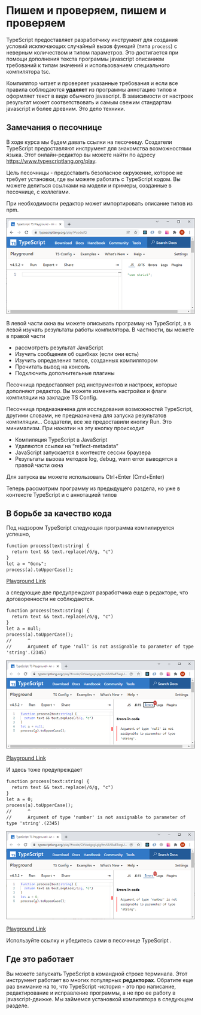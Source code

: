 # Пишем и проверяем, пишем и проверяем

 TypeScript  предоставляет разработчику инструмент для создания условий исключающих случайный вызов функций (типа `process`) с неверным количеством и типом параметров. Это достигается при помощи дополнения текста программы javascript описанием требований к типам значений и использованием специального компилятора tsc.

Компилятор читает и проверяет указанные требования и если все правила соблюдаются **удаляет** из программы аннотацию типов и оформляет текст в виде обычного javascript. В зависимости от настроек результат может соответствовать и самым свежим стандартам javascript и более древним. Это дело техники.

## Замечания о песочнице

В ходе курса мы будем давать ссылки на песочницу. Создатели TypeScript предоставляют инструмент для знакомства возможностями языка. Этот онлайн-редактор вы можете найти по адресу https://www.typescriptlang.org/play. 

Цель песочницы - предоставить безопасное окружение, которое не требует установки, где вы можете работать с TypeScript кодом. Вы можете делиться ссылками на модели и примеры, созданные в песочнице, с коллегами. 

При необходимости редактор может импортировать описание типов из npm. 

![Вид окна песочницы](assets/playground.png)

В левой части окна вы можете описывать программу на TypeScript, а в левой изучать результаты работы компилятора. В частности, вы можете в правой части  

* рассмотреть результат JavaScript  
* Изучить сообщения об ошибках (если они есть) 
* Изучить определения типов, созданных компилятором 
* Прочитать вывод на консоль 
* Подключить дополнительные плагины 

Песочница предоставляет ряд инструментов и настроек, которые дополняют редактор. Вы можете изменять настройки и флаги компиляции на закладке TS Config.  

Песочница предназначена для исследования возможностей TypeScript, другими словами, не предназначена для запуска результатов компиляции... Создатели, все же предоставили кнопку Run. Это минимализм. При нажатии на эту кнопку происходит  

* Компиляция TypeScript в JavaScript 
* Удаляются ссылки на “reflect-metadata” 
* JavaScript запускается в контексте сессии браузера 
* Результаты вызова методов log, debug, warn error выводятся в правой части окна 

Для запуска вы можете использовать Ctrl+Enter (Cmd+Enter) 

Теперь рассмотрим программу из предыдущего раздела, но уже в контексте TypeScript и с аннотацией типов

## В борьбе за качество кода

Под надзором TypeScript следующая программа компилируется успешно,

```tsx
function process(text:string) {
  return text && text.replace(/б/g, "с")
}
let a = "боль";
process(a).toUpperCase();
```

[Playground Link](https://www.typescriptlang.org/play?#code/GYVwdgxgLglg9mABABwE5wgUwM7YBRSYAeUAXNlKjGAOYCUiA3gFCKKqZQipKEmIAyAYj5QAdB2QAbAIZY8AekCMIApoAaRACJAgiCa6zAL7MpnRDMQBeLUsB8IIG4QQDIgmgNzM0GHPhl0xUOAFVkZExUAGEZbEw8OmcgA)

а следующие две предупреждают разработчика еще в редакторе, что договоренности не соблюдаются.

```tsx
function process(text:string) {
  return text && text.replace(/б/g, "с")
}
let a = null;
process(a).toUpperCase();
//      ^
//      Argument of type 'null' is not assignable to parameter of type 'string'.(2345)
```

![Ошибка использования](assets/err1.png)

[Playground Link](https://www.typescriptlang.org/play?#code/GYVwdgxgLglg9mABABwE5wgUwM7YBRSYAeUAXNlKjGAOYCUiA3gFCKKqZQipKEmIAyAYj5QAdB2QAbAIZY8AekCMIApoAaRACJAgiCa6zAL7MpnRDMQBeRGBBSpAbmZoMOfDLpiocAKrJkmVABhGWxMPDp7IA)


И здесь тоже предупреждает

```tsx
function process(text:string) {
  return text && text.replace(/б/g, "с")
}
let a = 0;
process(a).toUpperCase();
//      ^
//      Argument of type 'number' is not assignable to parameter of type 'string'.(2345)
```

![еще одна ошибка](assets/err2.png)

[Playground Link](https://www.typescriptlang.org/play?#code/GYVwdgxgLglg9mABABwE5wgUwM7YBRSYAeUAXNlKjGAOYCUiA3gFCKKqZQipKEmIAyAYj5QAdB2QAbAIZY8AekCMIApoAaRACJAgiCa6zAL7MpnRDMQBeRAAYA3MzQYc+GXTFQ4AVWTJMqAMIy2Jh4dLZAA)

Используйте ссылку и убедитесь сами в песочнице  TypeScript .

## Где это работает

Вы можете запускать TypeScript в командной строке терминала. Этот инструмент работает во многих популярных **редакторах**. Обратите еще раз внимание на то, что  TypeScript -история - это про написание, редактирование и исправление программы, а не про ее работу в javascript-движке. Мы займемся установкой компилятора в следующем разделе.
